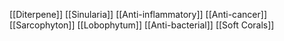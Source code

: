[[Diterpene]]
[[Sinularia]]
[[Anti-inflammatory]]
[[Anti-cancer]]
[[Sarcophyton]]
[[Lobophytum]]
[[Anti-bacterial]]
[[Soft Corals]]
